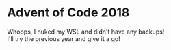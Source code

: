 # Advent of Code 2018
Whoops, I nuked my WSL and didn't have any backups!  
I'll try the previous year and give it a go!  